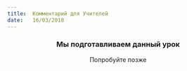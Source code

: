 ```yaml
---
title:  Комментарий для Учителей
date:   16/03/2018
---
```


### <center>Мы подготавливаем данный урок</center>
<center>Попробуйте позже</center>